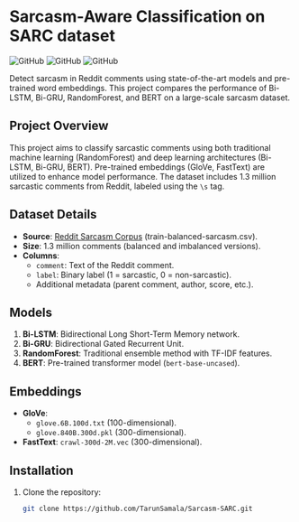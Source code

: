# Sarcasm-Aware Classification on SARC dataset

![GitHub](https://img.shields.io/badge/Python-3.8%2B-blue)
![GitHub](https://img.shields.io/badge/Library-PyTorch/TensorFlow-red)
![GitHub](https://img.shields.io/badge/Model-BERT%2C%20Bi--LSTM%2C%20Bi--GRU%2C%20RandomForest-green)

Detect sarcasm in Reddit comments using state-of-the-art models and pre-trained word embeddings. This project compares the performance of Bi-LSTM, Bi-GRU, RandomForest, and BERT on a large-scale sarcasm dataset.

## Project Overview
This project aims to classify sarcastic comments using both traditional machine learning (RandomForest) and deep learning architectures (Bi-LSTM, Bi-GRU, BERT). Pre-trained embeddings (GloVe, FastText) are utilized to enhance model performance. The dataset includes 1.3 million sarcastic comments from Reddit, labeled using the `\s` tag.

## Dataset Details
- **Source**: [Reddit Sarcasm Corpus](https://www.kaggle.com/datasets/danofer/sarcasm) (train-balanced-sarcasm.csv).
- **Size**: 1.3 million comments (balanced and imbalanced versions).
- **Columns**: 
  - `comment`: Text of the Reddit comment.
  - `label`: Binary label (1 = sarcastic, 0 = non-sarcastic).
  - Additional metadata (parent comment, author, score, etc.).

## Models
1. **Bi-LSTM**: Bidirectional Long Short-Term Memory network.
2. **Bi-GRU**: Bidirectional Gated Recurrent Unit.
3. **RandomForest**: Traditional ensemble method with TF-IDF features.
4. **BERT**: Pre-trained transformer model (`bert-base-uncased`).

## Embeddings
- **GloVe**: 
  - `glove.6B.100d.txt` (100-dimensional).
  - `glove.840B.300d.pkl` (300-dimensional).
- **FastText**: `crawl-300d-2M.vec` (300-dimensional).

## Installation
1. Clone the repository:
   ```bash
   git clone https://github.com/TarunSamala/Sarcasm-SARC.git